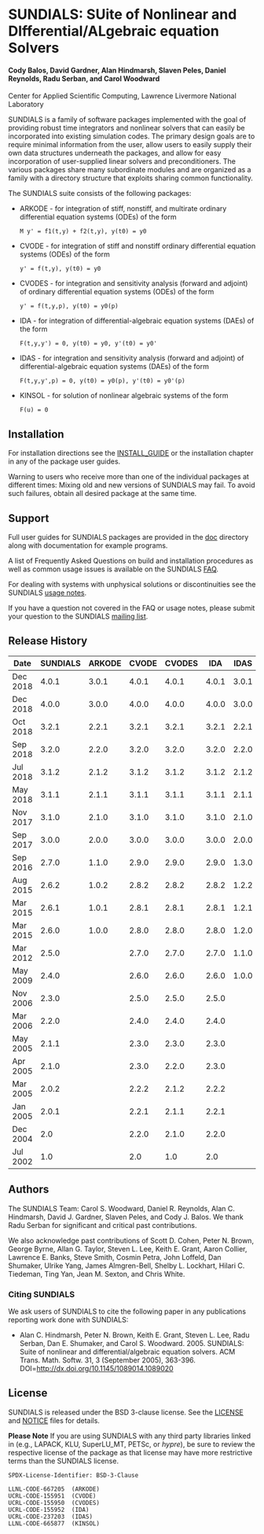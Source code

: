 # SUNDIALS: SUite of Nonlinear and DIfferential/ALgebraic equation Solvers #

#### Cody Balos, David Gardner, Alan Hindmarsh, Slaven Peles, Daniel Reynolds, Radu Serban, and Carol Woodward ####
Center for Applied Scientific Computing, Lawrence Livermore National Laboratory

SUNDIALS is a family of software packages implemented with the goal of
providing robust time integrators and nonlinear solvers that can easily be
incorporated into existing simulation codes. The primary design goals are to
require minimal information from the user, allow users to easily supply their
own data structures underneath the packages, and allow for easy incorporation
of user-supplied linear solvers and preconditioners. The various packages share
many subordinate modules and are organized as a family with a directory
structure that exploits sharing common functionality.

The SUNDIALS suite consists of the following packages:

* ARKODE - for integration of stiff, nonstiff, and multirate ordinary
differential equation systems (ODEs) of the form

  ``` M y' = f1(t,y) + f2(t,y), y(t0) = y0 ```

* CVODE - for integration of stiff and nonstiff ordinary differential equation
systems (ODEs) of the form

  ``` y' = f(t,y), y(t0) = y0 ```

* CVODES - for integration and sensitivity analysis (forward and adjoint) of
ordinary differential equation systems (ODEs) of the form

  ``` y' = f(t,y,p), y(t0) = y0(p) ```

* IDA - for integration of differential-algebraic equation systems (DAEs) of
the form

  ``` F(t,y,y') = 0, y(t0) = y0, y'(t0) = y0' ```

* IDAS - for integration and sensitivity analysis (forward and adjoint) of
differential-algebraic equation systems (DAEs) of the form

  ``` F(t,y,y',p) = 0, y(t0) = y0(p), y'(t0) = y0'(p) ```

* KINSOL - for solution of nonlinear algebraic systems of the form

  ``` F(u) = 0 ```

## Installation ##
For installation directions see the [INSTALL_GUIDE](./INSTALL_GUIDE.pdf) or
the installation chapter in any of the package user guides.

Warning to users who receive more than one of the individual packages at
different times: Mixing old and new versions of SUNDIALS may fail. To avoid
such failures, obtain all desired package at the same time.

## Support ##
Full user guides for SUNDIALS packages are provided in the [doc](./doc)
directory along with documentation for example programs.

A list of Frequently Asked Questions on build and installation procedures as
well as common usage issues is available on the SUNDIALS [FAQ](https://computation.llnl.gov/projects/sundials/faq).

For dealing with systems with unphysical solutions or discontinuities see the
SUNDIALS [usage notes](https://computation.llnl.gov/projects/sundials/usage-notes).

If you have a question not covered in the FAQ or usage notes, please submit
your question to the SUNDIALS [mailing list](https://computation.llnl.gov/projects/sundials/mailing-list).

## Release History ##
Date     | SUNDIALS    | ARKODE      | CVODE       | CVODES      | IDA         | IDAS        | KINSOL
---------|-------------|-------------|-------------|-------------|-------------|-------------|-------------
Dec 2018 | 4.0.1       | 3.0.1       | 4.0.1       | 4.0.1       | 4.0.1       | 3.0.1       | 4.0.1
Dec 2018 | 4.0.0       | 3.0.0       | 4.0.0       | 4.0.0       | 4.0.0       | 3.0.0       | 4.0.0
Oct 2018 | 3.2.1       | 2.2.1       | 3.2.1       | 3.2.1       | 3.2.1       | 2.2.1       | 3.2.1
Sep 2018 | 3.2.0       | 2.2.0       | 3.2.0       | 3.2.0       | 3.2.0       | 2.2.0       | 3.2.0
Jul 2018 | 3.1.2       | 2.1.2       | 3.1.2       | 3.1.2       | 3.1.2       | 2.1.2       | 3.1.2
May 2018 | 3.1.1       | 2.1.1       | 3.1.1       | 3.1.1       | 3.1.1       | 2.1.1       | 3.1.1
Nov 2017 | 3.1.0       | 2.1.0       | 3.1.0       | 3.1.0       | 3.1.0       | 2.1.0       | 3.1.0
Sep 2017 | 3.0.0       | 2.0.0       | 3.0.0       | 3.0.0       | 3.0.0       | 2.0.0       | 3.0.0
Sep 2016 | 2.7.0       | 1.1.0       | 2.9.0       | 2.9.0       | 2.9.0       | 1.3.0       | 2.9.0
Aug 2015 | 2.6.2       | 1.0.2       | 2.8.2       | 2.8.2       | 2.8.2       | 1.2.2       | 2.8.2
Mar 2015 | 2.6.1       | 1.0.1       | 2.8.1       | 2.8.1       | 2.8.1       | 1.2.1       | 2.8.1
Mar 2015 | 2.6.0       | 1.0.0       | 2.8.0       | 2.8.0       | 2.8.0       | 1.2.0       | 2.8.0
Mar 2012 | 2.5.0       |             | 2.7.0       | 2.7.0       | 2.7.0       | 1.1.0       | 2.7.0
May 2009 | 2.4.0       |             | 2.6.0       | 2.6.0       | 2.6.0       | 1.0.0       | 2.6.0
Nov 2006 | 2.3.0       |             | 2.5.0       | 2.5.0       | 2.5.0       |             | 2.5.0
Mar 2006 | 2.2.0       |             | 2.4.0       | 2.4.0       | 2.4.0       |             | 2.4.0
May 2005 | 2.1.1       |             | 2.3.0       | 2.3.0       | 2.3.0       |             | 2.3.0
Apr 2005 | 2.1.0       |             | 2.3.0       | 2.2.0       | 2.3.0       |             | 2.3.0
Mar 2005 | 2.0.2       |             | 2.2.2       | 2.1.2       | 2.2.2       |             | 2.2.2
Jan 2005 | 2.0.1       |             | 2.2.1       | 2.1.1       | 2.2.1       |             | 2.2.1
Dec 2004 | 2.0         |             | 2.2.0       | 2.1.0       | 2.2.0       |             | 2.2.0
Jul 2002 | 1.0         |             | 2.0         | 1.0         | 2.0         |             | 2.0

## Authors ##
The SUNDIALS Team: Carol S. Woodward, Daniel R. Reynolds, Alan C. Hindmarsh,
David J. Gardner, Slaven Peles, and Cody J. Balos. We thank Radu Serban for
significant and critical past contributions.

We also acknowledge past contributions of Scott D. Cohen, Peter N. Brown,
George Byrne, Allan G. Taylor, Steven L. Lee, Keith E. Grant, Aaron Collier,
Lawrence E. Banks, Steve Smith, Cosmin Petra, John Loffeld, Dan Shumaker,
Ulrike Yang, James Almgren-Bell, Shelby L. Lockhart, Hilari C. Tiedeman, Ting Yan,
Jean M. Sexton, and Chris White.

### Citing SUNDIALS ###
We ask users of SUNDIALS to cite the following paper in any publications
reporting work done with SUNDIALS:

* Alan C. Hindmarsh, Peter N. Brown, Keith E. Grant, Steven L. Lee, Radu
Serban, Dan E. Shumaker, and Carol S. Woodward. 2005. SUNDIALS: Suite of
nonlinear and differential/algebraic equation solvers. ACM Trans. Math. Softw.
31, 3 (September 2005), 363-396. DOI=http://dx.doi.org/10.1145/1089014.1089020

## License ##
SUNDIALS is released under the BSD 3-clause license. See the [LICENSE](./LICENSE)
and [NOTICE](./NOTICE) files for details.

**Please Note** If you are using SUNDIALS with any third party libraries linked
in (e.g., LAPACK, KLU, SuperLU_MT, PETSc, or *hypre*), be sure to review the
respective license of the package as that license may have more restrictive
terms than the SUNDIALS license.

```
SPDX-License-Identifier: BSD-3-Clause

LLNL-CODE-667205  (ARKODE)
UCRL-CODE-155951  (CVODE)
UCRL-CODE-155950  (CVODES)
UCRL-CODE-155952  (IDA)
UCRL-CODE-237203  (IDAS)
LLNL-CODE-665877  (KINSOL)
```
